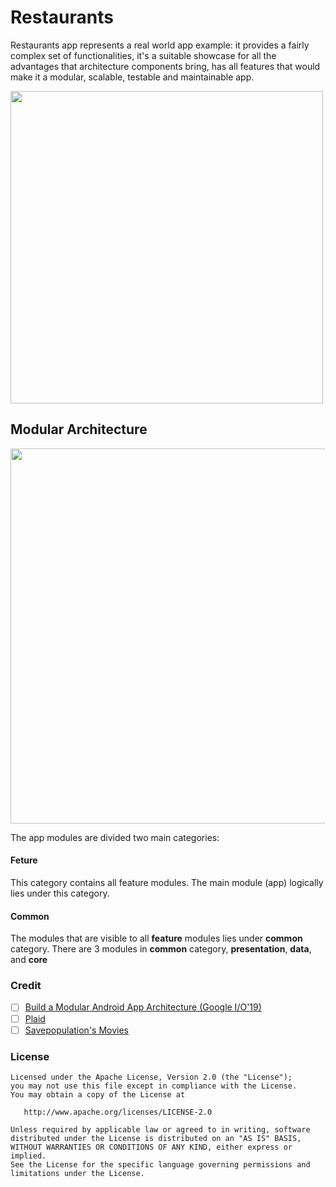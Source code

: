 # Restaurants

Restaurants app represents a real world app example: it provides a fairly complex set of functionalities, it's a suitable showcase for all the advantages that architecture components bring, has all features that would make it a modular, scalable, testable and maintainable app.
 
<img src="https://github.com/ShabanKamell/Restaurants/blob/master/blob/raw/home.png" height="500">

 ## Modular Architecture
 
 <img src="https://github.com/ShabanKamell/Restaurants/blob/master/blob/modular-arch-diagram2.png" height="600">
 
 The app modules are divided two main categories:
 
 #### Feture
 
 This category contains all feature modules. The main module (app) logically lies under this category.
 
 #### Common
 
 The modules that are visible to all **feature** modules lies under **common** category. There are 3 modules in **common** category, **presentation**, **data**, and **core**
 
 
 
 
 
 
 ### Credit
- [ ] [Build a Modular Android App Architecture (Google I/O'19)](https://www.youtube.com/watch?v=PZBg5DIzNww)
- [ ] [Plaid](https://github.com/android/plaid)
- [ ] [Savepopulation's Movies](https://github.com/savepopulation/movies)

 ### License
```
Licensed under the Apache License, Version 2.0 (the "License");
you may not use this file except in compliance with the License.
You may obtain a copy of the License at

   http://www.apache.org/licenses/LICENSE-2.0

Unless required by applicable law or agreed to in writing, software
distributed under the License is distributed on an "AS IS" BASIS,
WITHOUT WARRANTIES OR CONDITIONS OF ANY KIND, either express or implied.
See the License for the specific language governing permissions and
limitations under the License.
```
